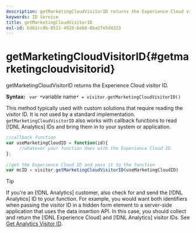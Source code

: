 ```yaml
---
description: getMarketingCloudVisitorID returns the Experience Cloud visitor ID.
keywords: ID Service
title: getMarketingCloudVisitorID
exl-id: bd81cc0b-0511-492d-beb8-8ba2fe5d4323
---
```

# getMarketingCloudVisitorID{#getmarketingcloudvisitorid}

getMarketingCloudVisitorID returns the Experience Cloud visitor ID.

 **Syntax:** ` var *`variable name`* = visitor.getMarketingCloudVisitorID()`

This method typically used with custom solutions that require reading the visitor ID. It is not used by a standard implementation. `getMarketingCloudVisitorID` also works with callback functions to read [!DNL Analytics] IDs and bring them in to your system or application.

```js
//callback function 
var useMarketingCloudID = function(id){ 
     //whatever your function does with the Experience Cloud ID 
}; 
 
//get the Experience Cloud ID and pass it to the function 
var mcID = visitor.getMarketingCloudVisitorID(useMarketingCloudID)
```

>[!TIP]
>
>If you're an [!DNL Analytics] customer, also check for and send the [!DNL Analytics] ID to your function. For example, you would want both identifiers when passing the visitor ID in a hidden form element to a server-side application that uses the data insertion API. In this case, you should collect and return the [!DNL Experience Cloud] and [!DNL Analytics] visitor IDs. See [Get Analytics Visitor ID](../../library/get-set/getanalyticsvisitorid.md).
